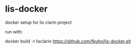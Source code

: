 # lis-docker
docker setup for lis clarin project

run with: 

docker build -t lisclarin https://github.com/fkuhn/lis-docker.git
